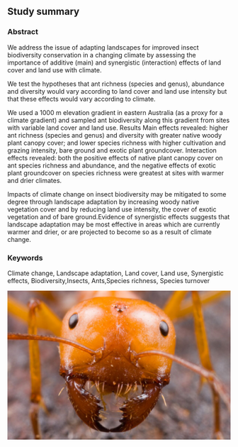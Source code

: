 
## Study summary

### Abstract

We address the issue of adapting landscapes for improved insect
biodiversity conservation in a changing climate by assessing the
importance of additive (main) and synergistic (interaction) effects of
land cover and land use with climate.

We test the hypotheses that ant richness (species and genus), abundance
and diversity would vary according to land cover and land use intensity
but that these effects would vary according to climate.

We used a 1000 m elevation gradient in eastern Australia (as a proxy for
a climate gradient) and sampled ant biodiversity along this gradient
from sites with variable land cover and land use. Results Main effects
revealed: higher ant richness (species and genus) and diversity with
greater native woody plant canopy cover; and lower species richness with
higher cultivation and grazing intensity, bare ground and exotic plant
groundcover. Interaction effects revealed: both the positive effects of
native plant canopy cover on ant species richness and abundance, and the
negative effects of exotic plant groundcover on species richness were
greatest at sites with warmer and drier climates.

Impacts of climate change on insect biodiversity may be mitigated to
some degree through landscape adaptation by increasing woody native
vegetation cover and by reducing land use intensity, the cover of exotic
vegetation and of bare ground.Evidence of synergistic effects suggests
that landscape adaptation may be most effective in areas which are
currently warmer and drier, or are projected to become so as a result of
climate change.

### Keywords

Climate change, Landscape adaptation, Land cover, Land use, Synergistic
effects, Biodiversity,Insects, Ants,Species richness, Species turnover

![](1200px-Melophorus_bagoti_(Farhan_Bokhari)_2.jpg)
